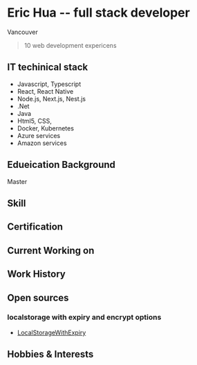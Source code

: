 # Eric Hua -- full stack developer

Vancouver 

>10 web development expericens 

## IT techinical stack
-	Javascript, Typescript
-	React, React Native
-	Node.js, Next.js, Nest.js
-	.Net
-	Java
-	Html5, CSS,
-	Docker, Kubernetes
-	Azure services
-	Amazon services

## Edueication Background
 Master

## Skill

## Certification

## Current Working on

## Work History

## Open sources
### localstorage with expiry and encrypt options
- [LocalStorageWithExpiry](https://github.com/erichua/LocalStorageWithExpiry)

## Hobbies & Interests
